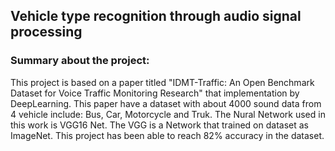 ## Vehicle type recognition through audio signal processing
### Summary about the project:
This project is based on a paper titled "IDMT-Traffic: An Open Benchmark Dataset for Voice Traffic Monitoring Research" that implementation by DeepLearning.
This paper have a dataset with about 4000 sound data from 4 vehicle include: Bus, Car, Motorcycle and Truk. The Nural Network used in this work is VGG16 Net. The VGG is a Network that trained on dataset as ImageNet.
This project has been able to reach 82% accuracy in the dataset.
